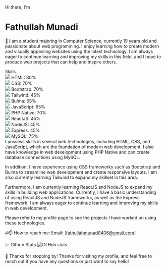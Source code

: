 Hi there, I'm <h1>Fathullah Munadi</h1> 👋
I am a student majoring in Computer Science, currently 19 years old and passionate about web programming. I enjoy learning how to create modern and visually appealing websites using the latest technology. I am always eager to continue learning and improving my skills in this field, and I hope to produce web projects that can help and inspire others.<br>

Skills<br>
<img src="https://img.icons8.com/color/48/000000/html-5.png"/> HTML: 80%<br>
<img src="https://img.icons8.com/color/48/000000/css3.png"/> CSS: 70%<br>
<img src="https://img.icons8.com/color/48/000000/bootstrap.png"/> Bootstrap: 70%<br>
<img src="https://img.icons8.com/color/48/000000/tailwind-css.png"/> Tailwind: 45%<br>
<img src="https://img.icons8.com/color/48/000000/bulma.png"/> Bulma: 65%<br>
<img src="https://img.icons8.com/color/48/000000/javascript.png"/> JavaScript: 65%<br>
<img src="https://img.icons8.com/officel/48/000000/php-logo.png"/> PHP Native: 70%<br>
<img src="https://img.icons8.com/officel/48/000000/react.png"/> ReactJS: 45%<br>
<img src="https://img.icons8.com/color/48/000000/nodejs.png"/> NodeJS: 45%<br>
<img src="https://img.icons8.com/color/48/000000/express.png"/> Express: 45%<br>
<img src="https://img.icons8.com/color/48/000000/mysql-logo.png"/> MySQL: 75%<br>
I possess skills in several web technologies, including HTML, CSS, and JavaScript, which are the foundation of modern web development. I also have knowledge in web development using PHP Native and can create database connections using MySQL.<br>

In addition, I have experience using CSS frameworks such as Bootstrap and Bulma to streamline web development and create responsive layouts. I am also currently learning Tailwind to expand my skillset in this area.<br>

Furthermore, I am currently learning ReactJS and NodeJS to expand my skills in building web applications. Currently, I have a basic understanding of using ReactJS and NodeJS frameworks, as well as the Express framework. I am always eager to continue learning and improving my skills in web development.<br>

Please refer to my profile page to see the projects I have worked on using these technologies.<br>


#📫 How to reach me:
Email: [fathullahmunadi1406@gmail.com]<br>



📈 Github Stats
![GitHub stats](https://github-readme-stats.vercel.app/api?username=munadi1406&show_icons=true&theme=radical)<br>



🎉 Thanks for stopping by!
Thanks for visiting my profile, and feel free to reach out if you have any questions or just want to say hello!
